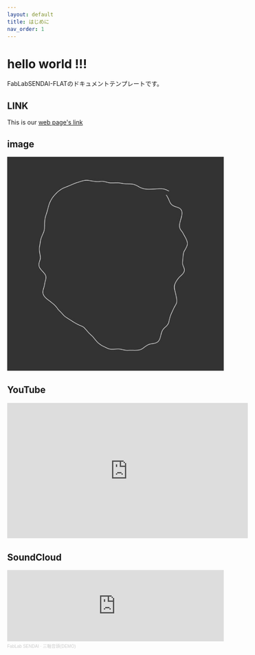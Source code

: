 ```yaml
---
layout: default
title: はじめに
nav_order: 1
---
```


# hello world !!!
FabLabSENDAI-FLATのドキュメントテンプレートです。

## LINK
This is our [web page's link](http://fablabsendai-flat.com/)


## image
<img src="images/コメント 2020-05-26 225341.jpg" alt="hi" class="inline"/>

## YouTube
<iframe width="560" height="315" src="https://www.youtube.com/embed/LR1SmL5JmHg" frameborder="0" allow="accelerometer; autoplay; encrypted-media; gyroscope; picture-in-picture" allowfullscreen></iframe>

## SoundCloud
<iframe width="100%" height="166" scrolling="no" frameborder="no" allow="autoplay" src="https://w.soundcloud.com/player/?url=https%3A//api.soundcloud.com/tracks/595997727&color=%23ff5500&auto_play=false&hide_related=false&show_comments=true&show_user=true&show_reposts=false&show_teaser=true"></iframe><div style="font-size: 10px; color: #cccccc;line-break: anywhere;word-break: normal;overflow: hidden;white-space: nowrap;text-overflow: ellipsis; font-family: Interstate,Lucida Grande,Lucida Sans Unicode,Lucida Sans,Garuda,Verdana,Tahoma,sans-serif;font-weight: 100;"><a href="https://soundcloud.com/fablab-sendai" title="FabLab SENDAI" target="_blank" style="color: #cccccc; text-decoration: none;">FabLab SENDAI</a> · <a href="https://soundcloud.com/fablab-sendai/3jiku-ondo" title="三軸音頭(DEMO)" target="_blank" style="color: #cccccc; text-decoration: none;">三軸音頭(DEMO)</a></div>
